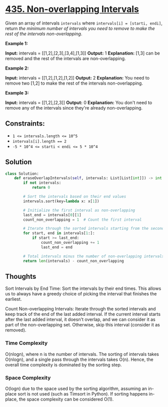 # [435. Non-overlapping Intervals](https://leetcode.com/problems/non-overlapping-intervals/)

Given an array of intervals `intervals` where `intervals[i] = [starti, endi]`, return *the minimum number of intervals you need to remove to make the rest of the intervals non-overlapping*.

**Example 1:**

**Input:** intervals = [[1,2],[2,3],[3,4],[1,3]]
**Output:** 1
**Explanation:** [1,3] can be removed and the rest of the intervals are non-overlapping.

**Example 2:**

**Input:** intervals = [[1,2],[1,2],[1,2]]
**Output:** 2
**Explanation:** You need to remove two [1,2] to make the rest of the intervals non-overlapping.

**Example 3:**

**Input:** intervals = [[1,2],[2,3]]
**Output:** 0
**Explanation:** You don't need to remove any of the intervals since they're already non-overlapping.

## **Constraints:**

- `1 <= intervals.length <= 10^5`
- `intervals[i].length == 2`
- `-5 * 10^4 <= starti < endi <= 5 * 10^4`

## Solution

```python
class Solution:
    def eraseOverlapIntervals(self, intervals: List[List[int]]) -> int:
        if not intervals:
            return 0

        # Sort the intervals based on their end values
        intervals.sort(key=lambda x: x[1])

        # Initialize the first interval as non-overlapping
        last_end = intervals[0][1]
        count_non_overlapping = 1  # Count the first interval

        # Iterate through the sorted intervals starting from the second one
        for start, end in intervals[1:]:
            if start >= last_end:
                count_non_overlapping += 1
                last_end = end

        # Total intervals minus the number of non-overlapping intervals gives the number to remove
        return len(intervals) - count_non_overlapping

```

## Thoughts

Sort Intervals by End Time: Sort the intervals by their end times. This allows us to always have a greedy choice of picking the interval that finishes the earliest.

Count Non-overlapping Intervals: Iterate through the sorted intervals and keep track of the end of the last added interval. If the current interval starts after the last added interval, it doesn't overlap, and we can consider it as part of the non-overlapping set. Otherwise, skip this interval (consider it as removed).

### Time Complexity

O(nlogn), where n is the number of intervals. The sorting of intervals takes O(nlogn), and a single pass through the intervals takes O(n). Hence, the overall time complexity is dominated by the sorting step.

### Space Complexity

O(logn) due to the space used by the sorting algorithm, assuming an in-place sort is not used (such as Timsort in Python). If sorting happens in-place, the space complexity can be considered O(1).
